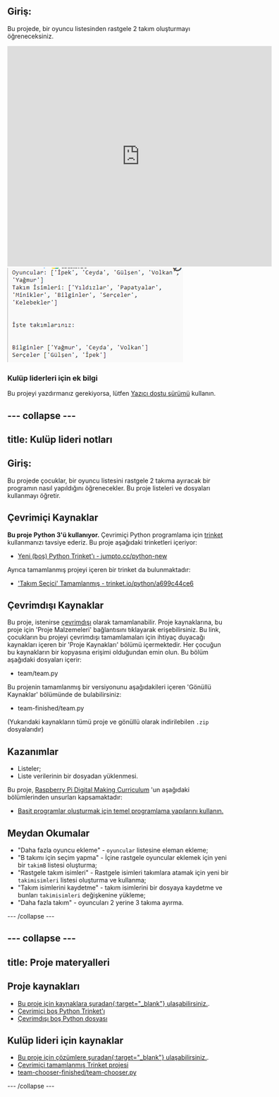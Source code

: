 ## Giriş:

Bu projede, bir oyuncu listesinden rastgele 2 takım oluşturmayı öğreneceksiniz.

<div class="trinket">
  <iframe src="https://trinket.io/embed/python/a699c44ce6?outputOnly=true&start=result" width="600" height="500" frameborder="0" marginwidth="0" marginheight="0" allowfullscreen>
  </iframe>
  <img src="images/team-finished.png">
</div>

### Kulüp liderleri için ek bilgi

Bu projeyi yazdırmanız gerekiyorsa, lütfen [Yazıcı dostu sürümü](https://projects.raspberrypi.org/en/projects/team-chooser/print) kullanın.

## \--- collapse \---

## title: Kulüp lideri notları

## Giriş:

Bu projede çocuklar, bir oyuncu listesini rastgele 2 takıma ayıracak bir programın nasıl yapıldığını öğrenecekler. Bu proje listeleri ve dosyaları kullanmayı öğretir.

## Çevrimiçi Kaynaklar

**Bu proje Python 3'ü kullanıyor.** Çevrimiçi Python programlama için [trinket](https://trinket.io/) kullanmanızı tavsiye ederiz. Bu proje aşağıdaki trinketleri içeriyor:

* [Yeni (boş) Python Trinket'ı - jumpto.cc/python-new](http://jumpto.cc/python-new)

Ayrıca tamamlanmış projeyi içeren bir trinket da bulunmaktadır:

* ['Takım Seçici' Tamamlanmış - trinket.io/python/a699c44ce6](https://trinket.io/python/a699c44ce6)

## Çevrimdışı Kaynaklar

Bu proje, istenirse [çevrimdışı](https://www.codeclubprojects.org/en-GB/resources/python-working-offline/) olarak tamamlanabilir. Proje kaynaklarına, bu proje için 'Proje Malzemeleri' bağlantısını tıklayarak erişebilirsiniz. Bu link, çocukların bu projeyi çevrimdışı tamamlamaları için ihtiyaç duyacağı kaynakları içeren bir 'Proje Kaynakları' bölümü içermektedir. Her çocuğun bu kaynakların bir kopyasına erişimi olduğundan emin olun. Bu bölüm aşağıdaki dosyaları içerir:

* team/team.py

Bu projenin tamamlanmış bir versiyonunu aşağıdakileri içeren 'Gönüllü Kaynaklar' bölümünde de bulabilirsiniz:

* team-finished/team.py

(Yukarıdaki kaynakların tümü proje ve gönüllü olarak indirilebilen `.zip` dosyalarıdır)

## Kazanımlar

* Listeler;
* Liste verilerinin bir dosyadan yüklenmesi.

Bu proje, [Raspberry Pi Digital Making Curriculum](http://rpf.io/curriculum) 'un aşağıdaki bölümlerinden unsurları kapsamaktadır:

* [Basit programlar oluşturmak için temel programlama yapılarını kullanın.](https://www.raspberrypi.org/curriculum/programming/creator)

## Meydan Okumalar

* "Daha fazla oyuncu ekleme" - `oyuncular` listesine eleman ekleme;
* "B takımı için seçim yapma" - İçine rastgele oyuncular eklemek için yeni bir `takimB` listesi oluşturma;
* "Rastgele takım isimleri" - Rastgele isimleri takımlara atamak için yeni bir `takimisimleri` listesi oluşturma ve kullanma;
* "Takım isimlerini kaydetme" - takım isimlerini bir dosyaya kaydetme ve bunları `takimisimleri` değişkenine yükleme;
* "Daha fazla takım" - oyuncuları 2 yerine 3 takıma ayırma.

\--- /collapse \---

## \--- collapse \---

## title: Proje materyalleri

## Proje kaynakları

* [Bu proje için kaynaklara şuradan{:target="_blank"} ulaşabilirsiniz.](http://rpf.io/p/en/team-chooser-go).
* [Çevrimiçi boş Python Trinket'ı](http://jumpto.cc/python-new)
* [Çevrimdışı boş Python dosyası](resources/new-new.py)

## Kulüp lideri için kaynaklar

* [Bu proje için çözümlere şuradan{:target="_blank"} ulaşabilirsiniz.](http://rpf.io/p/en/team-chooser-get).
* [Çevrimiçi tamamlanmış Trinket projesi](https://trinket.io/python/a699c44ce6)
* [team-chooser-finished/team-chooser.py](resources/team-chooser-finished-team-chooser.py)

\--- /collapse \---